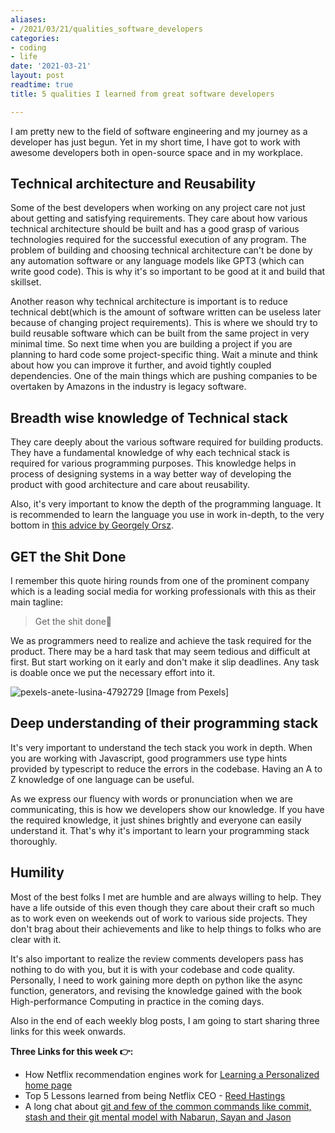 ```yaml
---
aliases:
- /2021/03/21/qualities_software_developers
categories:
- coding
- life
date: '2021-03-21'
layout: post
readtime: true
title: 5 qualities I learned from great software developers

---
```


I am pretty new to the field of software engineering and my journey as a developer has just begun. Yet in my short time, I have got to work with awesome developers both in open-source space and in my workplace.


## Technical architecture and Reusability

Some of the best developers when working on any project care not just about getting and satisfying requirements. They care about how various technical architecture should be built and has a good grasp of various technologies required for the successful execution of any program. The problem of building and choosing technical architecture can't be done by any automation software or any language models like GPT3 (which can write good code). This is why it's so important to be good at it and build that skillset.


Another reason why technical architecture is important is to reduce technical debt(which is the amount of software written can be useless later because of changing project requirements). This is where we should try to build reusable software which can be built from the same project in very minimal time. So next time when you are building a project if you are planning to hard code some project-specific thing. Wait a minute and think about how you can improve it further, and avoid tightly coupled dependencies. One of the main things which are pushing companies to be overtaken by Amazons in the industry is legacy software.

## Breadth wise knowledge of Technical stack

They care deeply about the various software required for building products. They have a fundamental knowledge of why each technical stack is required for various programming purposes. This knowledge helps in process of designing systems in a way better way of developing the product with good architecture and care about reusability.

Also, it's very important to know the depth of the programming language. It is recommended to learn the language you use in work in-depth, to the very bottom in [this advice by Georgely Orsz](https://blog.pragmaticengineer.com/advice-to-myself-when-starting-as-a-software-developer/).

## GET the Shit Done

I remember this quote hiring rounds from one of the prominent company which is a leading social media for working professionals with this as their main tagline:

> Get the shit done💩 


We as programmers need to realize and achieve the task required for the product. There may be a hard task that may seem tedious and difficult at first. But start working on it early and don't make it slip deadlines. Any task is doable once we put the necessary effort into it.

![pexels-anete-lusina-4792729](https://user-images.githubusercontent.com/24592806/111893560-90a5a880-8a29-11eb-8b8d-cf2978f624f2.jpg)
[Image from Pexels]

## Deep understanding of their programming stack


It's very important to understand the tech stack you work in depth. When you are working with Javascript, good programmers use type hints provided by typescript to reduce the errors in the codebase. Having an A to Z knowledge of one language can be useful. 

As we express our fluency with words or pronunciation when we are communicating, this is how we developers show our knowledge. If you have the required knowledge, it just shines brightly and everyone can easily understand it. That's why it's important to learn your programming stack thoroughly.

## Humility

Most of the best folks I met are humble and are always willing to help. They have a life outside of this even though they care about their craft so much as to work even on weekends out of work to various side projects. They don't brag about their achievements and like to help things to folks who are clear with it.


It's also important to realize the review comments developers pass has nothing to do with you, but it is with your codebase and code quality. Personally, I need to work gaining more depth on python like the async function, generators, and revising the knowledge gained with the book High-performance Computing in practice in the coming days.

Also in the end of each weekly blog posts, I am going to start sharing three links for this week onwards.

**Three Links for this week 👉:**

- How Netflix recommendation engines work for [Learning a Personalized home page](https://netflixtechblog.com/learning-a-personalized-homepage-aa8ec670359a)
- Top 5 Lessons learned from being Netflix CEO - [Reed Hastings](https://www.youtube.com/watch?v=BH-Dq50Cz8Q)
- A long chat about [git and few of the common commands like commit, stash and their git mental model with Nabarun, Sayan and Jason](https://janusworx.com/blog/a-rambling-only-slightly-coherent-chat-around-git/)
